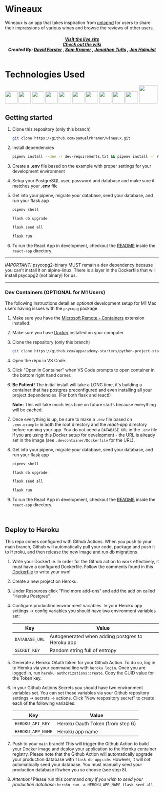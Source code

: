# Wineaux

Wineaux is an app that takes inspiration from [untappd](https://untappd.com/) for users to share their impressions of various wines and browse the reviews of other users.

<h5 align= "center" dir="auto">
   <a href="https://wineauxapp.herokuapp.com/">Visit the live site</a>
   </br>
   <a href="https://github.com/samuelrkramer/wineaux/wiki">Check out the wiki</a>
   </br>
  Created By:
      <a href="https://github.com/da5idf">David Forster</a>
      ,
      <a href="https://github.com/samuelrkramer">Sam Kramer</a>
      ,
      <a href="https://github.com/jonathontufts">Jonathon Tufts</a>
      ,
      <a href="https://github.com/halquist">Jon Halquist</a>
   </br>
   </br>
</h5>

# Technologies Used

 <img src='https://cdn.jsdelivr.net/gh/devicons/devicon/icons/react/react-original.svg' height='40'/>
<img src='https://cdn.jsdelivr.net/gh/devicons/devicon/icons/redux/redux-original.svg' height='40'/>
<img src='https://cdn.jsdelivr.net/gh/devicons/devicon/icons/sqlalchemy/sqlalchemy-original.svg' height='40'/>
<img src='https://cdn.jsdelivr.net/gh/devicons/devicon/icons/flask/flask-original.svg' height='40'/>
<img src='https://cdn.jsdelivr.net/gh/devicons/devicon/icons/javascript/javascript-original.svg' height='40'/>
<img src='https://cdn.jsdelivr.net/gh/devicons/devicon/icons/postgresql/postgresql-original.svg' height='40'/>
<img src='https://cdn.jsdelivr.net/gh/devicons/devicon/icons/css3/css3-original.svg' height='40'/>
<img src='https://cdn.jsdelivr.net/gh/devicons/devicon/icons/html5/html5-original.svg' height='40'/>
<img src='https://cdn.jsdelivr.net/gh/devicons/devicon/icons/git/git-original.svg' height='40'/>
<img src='https://cdn.jsdelivr.net/gh/devicons/devicon/icons/vscode/vscode-original.svg' height='40'/>
<img src='https://cdn.jsdelivr.net/gh/devicons/devicon/icons/nodejs/nodejs-plain-wordmark.svg' height='60'/>


## Getting started
1. Clone this repository (only this branch)

   ```bash
   git clone https://github.com/samuelrkramer/wineaux.git
   ```

2. Install dependencies

      ```bash
      pipenv install --dev -r dev-requirements.txt && pipenv install -r requirements.txt
      ```

3. Create a **.env** file based on the example with proper settings for your
   development environment
4. Setup your PostgreSQL user, password and database and make sure it matches your **.env** file

5. Get into your pipenv, migrate your database, seed your database, and run your flask app

   ```bash
   pipenv shell
   ```

   ```bash
   flask db upgrade
   ```

   ```bash
   flask seed all
   ```

   ```bash
   flask run
   ```

6. To run the React App in development, checkout the [README](./react-app/README.md) inside the `react-app` directory.

***
*IMPORTANT!*
   psycopg2-binary MUST remain a dev dependency because you can't install it on alpine-linux.
   There is a layer in the Dockerfile that will install psycopg2 (not binary) for us.
***

### Dev Containers (OPTIONAL for M1 Users)
The following instructions detail an *optional* development setup for M1 Mac users having issues with the `psycopg` package.

1. Make sure you have the [Microsoft Remote - Containers](https://marketplace.visualstudio.com/items?itemName=ms-vscode-remote.remote-containers) extension installed.
2. Make sure you have [Docker](https://www.docker.com/products/docker-desktop/) installed on your computer.
3. Clone the repository (only this branch)
   ```bash
   git clone https://github.com/appacademy-starters/python-project-starter.git
   ```
4. Open the repo in VS Code.
5. Click "Open in Container" when VS Code prompts to open container in the bottom right hand corner.
6. **Be Patient!** The initial install will take a LONG time, it's building a container that has postgres preconfigured and even installing all your project dependencies. (For both flask and react!)

   **Note:** This will take much less time on future starts because everything will be cached.

7. Once everything is up, be sure to make a `.env` file based on `.env.example` in both the root directory and the *react-app* directory before running your app. You do not need a `DATABASE_URL` in the `.env` file if you are using this Docker setup for development - the URL is already set in the image (see `.devcontainer/Dockerfile` for the URL).

8. Get into your pipenv, migrate your database, seed your database, and run your flask app

   ```bash
   pipenv shell
   ```

   ```bash
   flask db upgrade
   ```

   ```bash
   flask seed all
   ```

   ```bash
   flask run
   ```

9. To run the React App in development, checkout the [README](./react-app/README.md) inside the `react-app` directory.

<br>

## Deploy to Heroku
This repo comes configured with Github Actions. When you push to your main branch, Github will automatically pull your code, package and push it to Heroku, and then release the new image and run db migrations.

1. Write your Dockerfile. In order for the Github action to work effectively, it must have a configured Dockerfile. Follow the comments found in this [Dockerfile](./Dockerfile) to write your own!

2. Create a new project on Heroku.

3. Under Resources click "Find more add-ons" and add the add on called "Heroku Postgres".

4. Configure production environment variables. In your Heroku app settings -> config variables you should have two environment variables set:

   |    Key          |    Value    |
   | -------------   | ----------- |
   | `DATABASE_URL`  | Autogenerated when adding postgres to Heroku app |
   | `SECRET_KEY`    | Random string full of entropy |

5. Generate a Heroku OAuth token for your Github Action. To do so, log in to Heroku via your command line with `heroku login`. Once you are logged in, run `heroku authorizations:create`. Copy the GUID value for the Token key.

6. In your Github Actions Secrets you should have two environment variables set. You can set these variables via your Github repository settings -> secrets -> actions. Click "New respository secret" to create
each of the following variables:

   |    Key            |    Value    |
   | -------------     | ----------- |
   | `HEROKU_API_KEY`  | Heroku Oauth Token (from step 6)|
   | `HEROKU_APP_NAME` | Heroku app name    |

7. Push to your `main` branch! This will trigger the Github Action to build your Docker image and deploy your application to the Heroku container registry. Please note that the Github Action will automatically upgrade your production database with `flask db upgrade`. However, it will *not* automatically seed your database. You must manually seed your production database if/when you so choose (see step 8).

8. *Attention!* Please run this command *only if you wish to seed your production database*: `heroku run -a HEROKU_APP_NAME flask seed all`
